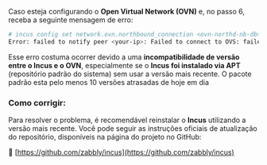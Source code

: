 Caso esteja configurando o **Open Virtual Network (OVN)** e, no passo 6, receba a seguinte mensagem de erro:

```sh
# incus config set network.ovn.northbound_connection <ovn-northd-nb-db>
Error: failed to notify peer <your-ip>: Failed to connect to OVS: failed to connect to unix://run/openvswitch/db.sock: listdbs failure - unexpected EOF
```

Esse erro costuma ocorrer devido a uma **incompatibilidade de versão entre o Incus e o OVN**, especialmente se o **Incus foi instalado via APT** (repositório padrão do sistema) sem usar a versão mais recente. O pacote padrão esta pelo menos 10 versões atrasadas de hoje em dia

### Como corrigir:

Para resolver o problema, é recomendável reinstalar o **Incus** utilizando a versão mais recente. Você pode seguir as instruções oficiais de atualização do repositório, disponíveis na página do projeto no GitHub:

🔗 [https://github.com/zabbly/incus](https://github.com/zabbly/incus)